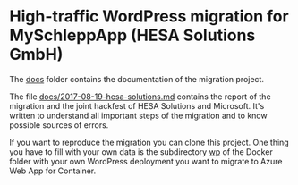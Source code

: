 # High-traffic WordPress migration for MySchleppApp (HESA Solutions GmbH)

The [docs](docs/) folder contains the documentation of the migration project.

The file [docs/2017-08-19-hesa-solutions.md](2017-08-19-hesa-solutions.md) contains the report of the migration and the joint hackfest of HESA Solutions and Microsoft. It's written to understand all important steps of the migration and to know possible sources of errors.

If you want to reproduce the migration you can clone this project. One thing you have to fill with your own data is the subdirectory [wp](wordpress_migration/wp/) of the Docker folder with your own WordPress deployment you want to migrate to Azure Web App for Container.